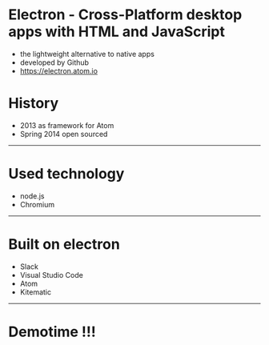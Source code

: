 # Electron - Cross-Platform desktop apps with HTML and JavaScript
- the lightweight alternative to native apps
- developed by Github
- https://electron.atom.io

# History
- 2013 as framework for Atom
- Spring 2014 open sourced
---

# Used technology
- node.js
- Chromium

---

# Built on electron
- Slack
- Visual Studio Code
- Atom
- Kitematic

---

# Demotime !!!